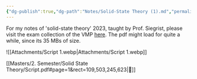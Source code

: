 ```yaml
---
{"dg-publish":true,"dg-path":"Notes/Solid-State Theory (1).md","permalink":"/notes/solid-state-theory-1/","updated":"2025-01-18T17:21:51.657+01:00"}
---
```


For my notes of 'solid-state theory' 2023, taught by Prof. Siegrist, please visit the exam collection of the VMP [here](https://exams.vmp.ethz.ch/user/mkoeberlin/document/notes2023). The pdf might load for quite a while, since its 35 MBs of size.

![[Attachments/Script 1.webp\|Attachments/Script 1.webp]]

[[Masters/2. Semester/Solid State Theory/Script.pdf#page=1&rect=109,503,245,623|🔗]]
